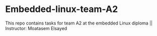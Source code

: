 # Embedded-linux-team-A2
This repo contains tasks for team A2 at the embedded Linux diploma  ||  Instructor: Moatasem Elsayed
